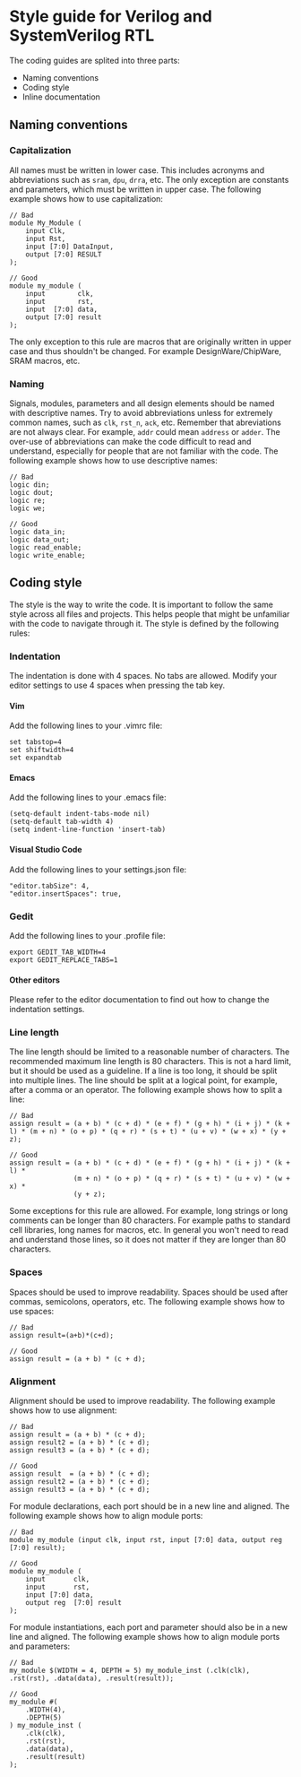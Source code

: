 # Style guide for Verilog and SystemVerilog RTL

The coding guides are splited into three parts:
 - Naming conventions
 - Coding style 
 - Inline documentation

## Naming conventions

### Capitalization
All names must be written in lower case. This includes acronyms and abbreviations such as `sram`, `dpu`, `drra`, etc. The only exception are constants and parameters, which must be written in upper case. The following example shows how to use capitalization:
```
// Bad
module My_Module (
    input Clk,
    input Rst,
    input [7:0] DataInput,
    output [7:0] RESULT
);

// Good
module my_module (
    input        clk,
    input        rst,
    input  [7:0] data,
    output [7:0] result
);
```
The only exception to this rule are macros that are originally written in upper case and thus shouldn't be changed. For example DesignWare/ChipWare, SRAM macros, etc. 

### Naming
Signals, modules, parameters and all design elements should be named with descriptive names. Try to avoid abbreviations unless for extremely common names, such as `clk`, `rst_n`, `ack`, etc.
Remember that abreviations are not always clear. For example, `addr` could mean `address` or `adder`. The over-use of abbreviations can make the code difficult to read and understand, especially for people that are not familiar with the code. The following example shows how to use descriptive names:
```
// Bad
logic din;
logic dout;
logic re;
logic we;

// Good
logic data_in;
logic data_out;
logic read_enable;
logic write_enable;
```

## Coding style
The style is the way to write the code. It is important to follow the same style across all files and projects. This helps people that might be unfamiliar with the code to navigate through it. The style is defined by the following rules:

### Indentation
The indentation is done with 4 spaces. No tabs are allowed. Modify your editor settings to use 4 spaces when pressing the tab key. 
#### Vim
Add the following lines to your .vimrc file:
```
set tabstop=4
set shiftwidth=4
set expandtab
```
#### Emacs
Add the following lines to your .emacs file:
```
(setq-default indent-tabs-mode nil)
(setq-default tab-width 4)
(setq indent-line-function 'insert-tab)
```
#### Visual Studio Code
Add the following lines to your settings.json file:
```
"editor.tabSize": 4,
"editor.insertSpaces": true,
```
### Gedit
Add the following lines to your .profile file:
```
export GEDIT_TAB_WIDTH=4
export GEDIT_REPLACE_TABS=1
```
#### Other editors
Please refer to the editor documentation to find out how to change the indentation settings.

### Line length
The line length should be limited to a reasonable number of characters. The recommended maximum line length is 80 characters. This is not a hard limit, but it should be used as a guideline. If a line is too long, it should be split into multiple lines. The line should be split at a logical point, for example, after a comma or an operator. The following example shows how to split a line:
```
// Bad
assign result = (a + b) * (c + d) * (e + f) * (g + h) * (i + j) * (k + l) * (m + n) * (o + p) * (q + r) * (s + t) * (u + v) * (w + x) * (y + z);

// Good
assign result = (a + b) * (c + d) * (e + f) * (g + h) * (i + j) * (k + l) *
                (m + n) * (o + p) * (q + r) * (s + t) * (u + v) * (w + x) *
                (y + z);
```
Some exceptions for this rule are allowed. For example, long strings or long comments can be longer than 80 characters. For example paths to standard cell libraries, long names for macros, etc. In general you won't need to read and understand those lines, so it does not matter if they are longer than 80 characters.

### Spaces
Spaces should be used to improve readability. Spaces should be used after commas, semicolons, operators, etc. The following example shows how to use spaces:
```
// Bad
assign result=(a+b)*(c+d);

// Good
assign result = (a + b) * (c + d);
```

### Alignment
Alignment should be used to improve readability. The following example shows how to use alignment:
```
// Bad
assign result = (a + b) * (c + d);
assign result2 = (a + b) * (c + d);
assign result3 = (a + b) * (c + d);

// Good
assign result  = (a + b) * (c + d);
assign result2 = (a + b) * (c + d);
assign result3 = (a + b) * (c + d);
```

For module declarations, each port should be in a new line and aligned. The following example shows how to align module ports:
```
// Bad
module my_module (input clk, input rst, input [7:0] data, output reg [7:0] result);

// Good
module my_module (
    input       clk,
    input       rst,
    input [7:0] data,
    output reg  [7:0] result
);
```

For module instantiations, each port and parameter should also be in a new line and aligned. The following example shows how to align module ports and parameters:
```
// Bad
my_module $(WIDTH = 4, DEPTH = 5) my_module_inst (.clk(clk), .rst(rst), .data(data), .result(result));

// Good
my_module #(
    .WIDTH(4),
    .DEPTH(5)
) my_module_inst (
    .clk(clk),
    .rst(rst),
    .data(data),
    .result(result)
);
```

